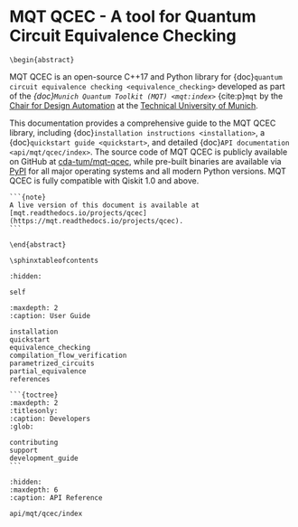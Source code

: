 # MQT QCEC - A tool for Quantum Circuit Equivalence Checking

```{raw} latex
\begin{abstract}
```

MQT QCEC is an open-source C++17 and Python library for {doc}`quantum circuit equivalence checking <equivalence_checking>` developed as part of the _{doc}`Munich Quantum Toolkit (MQT) <mqt:index>`_ {cite:p}`mqt` by the [Chair for Design Automation](https://www.cda.cit.tum.de/) at the [Technical University of Munich](https://www.tum.de/).

This documentation provides a comprehensive guide to the MQT QCEC library, including {doc}`installation instructions <installation>`, a {doc}`quickstart guide <quickstart>`, and detailed {doc}`API documentation <api/mqt/qcec/index>`.
The source code of MQT QCEC is publicly available on GitHub at [cda-tum/mqt-qcec](https://github.com/cda-tum/mqt-qcec), while pre-built binaries are available via [PyPI](https://pypi.org/project/mqt.qcec/) for all major operating systems and all modern Python versions.
MQT QCEC is fully compatible with Qiskit 1.0 and above.

````{only} latex
```{note}
A live version of this document is available at [mqt.readthedocs.io/projects/qcec](https://mqt.readthedocs.io/projects/qcec).
```
````

```{raw} latex
\end{abstract}

\sphinxtableofcontents
```

```{toctree}
:hidden:

self
```

```{toctree}
:maxdepth: 2
:caption: User Guide

installation
quickstart
equivalence_checking
compilation_flow_verification
parametrized_circuits
partial_equivalence
references
```

````{only} not latex
```{toctree}
:maxdepth: 2
:titlesonly:
:caption: Developers
:glob:

contributing
support
development_guide
```
````

```{toctree}
:hidden:
:maxdepth: 6
:caption: API Reference

api/mqt/qcec/index
```
